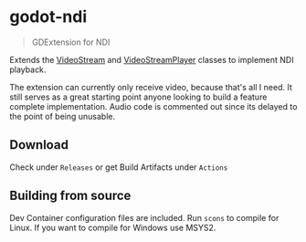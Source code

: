 # godot-ndi

> GDExtension for NDI


Extends the [VideoStream](https://docs.godotengine.org/en/stable/classes/class_videostream.html) and [VideoStreamPlayer](https://docs.godotengine.org/en/stable/classes/class_videostreamplayer.html) classes to implement NDI playback.

The extension can currently only receive video, because that's all I need.
It still serves as a great starting point anyone looking to build a feature complete implementation. Audio code is commented out since its delayed to the point of being unusable.

## Download

Check under `Releases` or get Build Artifacts under `Actions`

## Building from source

Dev Container configuration files are included. Run `scons` to compile for Linux. If you want to compile for Windows use MSYS2.